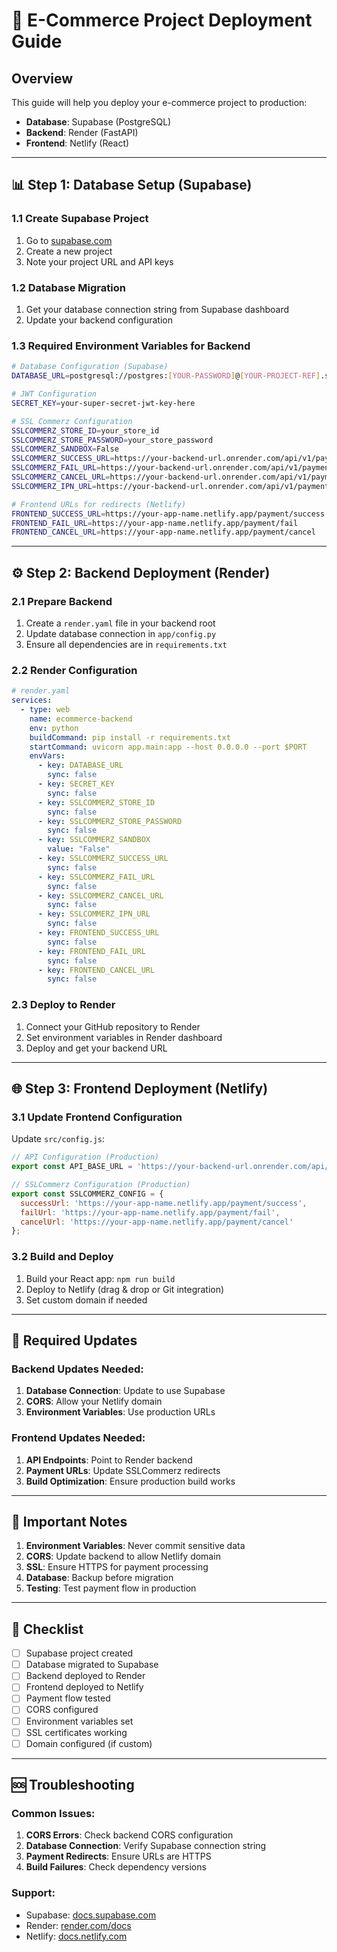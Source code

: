 # 🚀 E-Commerce Project Deployment Guide

## Overview
This guide will help you deploy your e-commerce project to production:
- **Database**: Supabase (PostgreSQL)
- **Backend**: Render (FastAPI)
- **Frontend**: Netlify (React)

---

## 📊 Step 1: Database Setup (Supabase)

### 1.1 Create Supabase Project
1. Go to [supabase.com](https://supabase.com)
2. Create a new project
3. Note your project URL and API keys

### 1.2 Database Migration
1. Get your database connection string from Supabase dashboard
2. Update your backend configuration

### 1.3 Required Environment Variables for Backend
```bash
# Database Configuration (Supabase)
DATABASE_URL=postgresql://postgres:[YOUR-PASSWORD]@[YOUR-PROJECT-REF].supabase.co:5432/postgres

# JWT Configuration
SECRET_KEY=your-super-secret-jwt-key-here

# SSL Commerz Configuration
SSLCOMMERZ_STORE_ID=your_store_id
SSLCOMMERZ_STORE_PASSWORD=your_store_password
SSLCOMMERZ_SANDBOX=False
SSLCOMMERZ_SUCCESS_URL=https://your-backend-url.onrender.com/api/v1/payment/sslcommerz/success
SSLCOMMERZ_FAIL_URL=https://your-backend-url.onrender.com/api/v1/payment/sslcommerz/fail
SSLCOMMERZ_CANCEL_URL=https://your-backend-url.onrender.com/api/v1/payment/sslcommerz/cancel
SSLCOMMERZ_IPN_URL=https://your-backend-url.onrender.com/api/v1/payment/sslcommerz/ipn

# Frontend URLs for redirects (Netlify)
FRONTEND_SUCCESS_URL=https://your-app-name.netlify.app/payment/success
FRONTEND_FAIL_URL=https://your-app-name.netlify.app/payment/fail
FRONTEND_CANCEL_URL=https://your-app-name.netlify.app/payment/cancel
```

---

## ⚙️ Step 2: Backend Deployment (Render)

### 2.1 Prepare Backend
1. Create a `render.yaml` file in your backend root
2. Update database connection in `app/config.py`
3. Ensure all dependencies are in `requirements.txt`

### 2.2 Render Configuration
```yaml
# render.yaml
services:
  - type: web
    name: ecommerce-backend
    env: python
    buildCommand: pip install -r requirements.txt
    startCommand: uvicorn app.main:app --host 0.0.0.0 --port $PORT
    envVars:
      - key: DATABASE_URL
        sync: false
      - key: SECRET_KEY
        sync: false
      - key: SSLCOMMERZ_STORE_ID
        sync: false
      - key: SSLCOMMERZ_STORE_PASSWORD
        sync: false
      - key: SSLCOMMERZ_SANDBOX
        value: "False"
      - key: SSLCOMMERZ_SUCCESS_URL
        sync: false
      - key: SSLCOMMERZ_FAIL_URL
        sync: false
      - key: SSLCOMMERZ_CANCEL_URL
        sync: false
      - key: SSLCOMMERZ_IPN_URL
        sync: false
      - key: FRONTEND_SUCCESS_URL
        sync: false
      - key: FRONTEND_FAIL_URL
        sync: false
      - key: FRONTEND_CANCEL_URL
        sync: false
```

### 2.3 Deploy to Render
1. Connect your GitHub repository to Render
2. Set environment variables in Render dashboard
3. Deploy and get your backend URL

---

## 🌐 Step 3: Frontend Deployment (Netlify)

### 3.1 Update Frontend Configuration
Update `src/config.js`:
```javascript
// API Configuration (Production)
export const API_BASE_URL = 'https://your-backend-url.onrender.com/api/v1';

// SSLCommerz Configuration (Production)
export const SSLCOMMERZ_CONFIG = {
  successUrl: 'https://your-app-name.netlify.app/payment/success',
  failUrl: 'https://your-app-name.netlify.app/payment/fail',
  cancelUrl: 'https://your-app-name.netlify.app/payment/cancel'
};
```

### 3.2 Build and Deploy
1. Build your React app: `npm run build`
2. Deploy to Netlify (drag & drop or Git integration)
3. Set custom domain if needed

---

## 🔧 Required Updates

### Backend Updates Needed:
1. **Database Connection**: Update to use Supabase
2. **CORS**: Allow your Netlify domain
3. **Environment Variables**: Use production URLs

### Frontend Updates Needed:
1. **API Endpoints**: Point to Render backend
2. **Payment URLs**: Update SSLCommerz redirects
3. **Build Optimization**: Ensure production build works

---

## 🚨 Important Notes

1. **Environment Variables**: Never commit sensitive data
2. **CORS**: Update backend to allow Netlify domain
3. **SSL**: Ensure HTTPS for payment processing
4. **Database**: Backup before migration
5. **Testing**: Test payment flow in production

---

## 📝 Checklist

- [ ] Supabase project created
- [ ] Database migrated to Supabase
- [ ] Backend deployed to Render
- [ ] Frontend deployed to Netlify
- [ ] Payment flow tested
- [ ] CORS configured
- [ ] Environment variables set
- [ ] SSL certificates working
- [ ] Domain configured (if custom)

---

## 🆘 Troubleshooting

### Common Issues:
1. **CORS Errors**: Check backend CORS configuration
2. **Database Connection**: Verify Supabase connection string
3. **Payment Redirects**: Ensure URLs are HTTPS
4. **Build Failures**: Check dependency versions

### Support:
- Supabase: [docs.supabase.com](https://docs.supabase.com)
- Render: [render.com/docs](https://render.com/docs)
- Netlify: [docs.netlify.com](https://docs.netlify.com)
